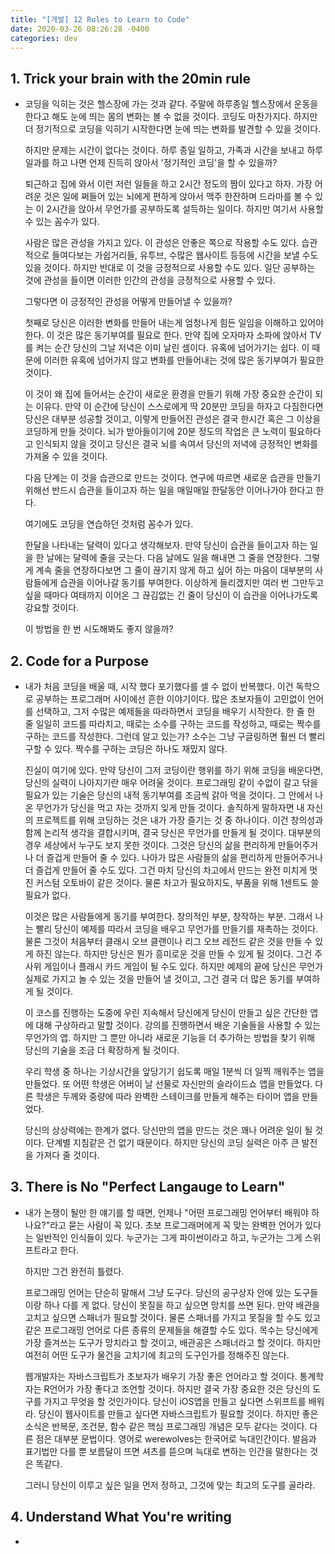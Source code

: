 ```yaml
---
title: "[개발] 12 Rules to Learn to Code"
date: 2020-03-26 08:26:28 -0400
categories: dev
---
```


## 1. Trick your brain with the 20min rule

- 코딩을 익히는 것은 헬스장에 가는 것과 같다. 주말에 하루종일 헬스장에서 운동을 한다고 해도 눈에 띄는 몸의 변화는 볼 수 없을 것이다. 코딩도 마찬가지다. 하지만 더 정기적으로 코딩을 익히기 시작한다면 눈에 띄는 변화를 발견할 수 있을 것이다. 
  
  하지만 문제는 시간이 없다는 것이다. 하루 종일 일하고, 가족과 시간을 보내고 하루 일과를 하고 나면 언제 진득히 앉아서 '정기적인 코딩'을 할 수 있을까?
  
  퇴근하고 집에 와서 이런 저런 일들을 하고 2시간 정도의 짬이 있다고 하자. 가장 어려운 것은 일에 쩌들어 있는 뇌에게 편하게 앉아서 맥주 한잔하며 드라마를 볼 수 있는 이 2시간을 앉아서 무언가를 공부하도록 설득하는 일이다. 
  하지만 여기서 사용할 수 있는 꼼수가 있다.
  
  사람은 많은 관성을 가지고 있다. 이 관성은 안좋은 쪽으로 작용할 수도 있다. 습관적으로 들여다보는 가쉽거리들, 유투브, 수많은 웹사이트 등등에 시간을 보낼 수도 있을 것이다. 하지만 반대로 이 것을 긍정적으로 사용할 수도 있다. 일단 공부하는 것에 관성을 들이면 이러한 인간의 관성을 긍정적으로 사용할 수 있다. 
  
  그렇다면 이 긍정적인 관성을 어떻게 만들어낼 수 있을까?
  
  첫째로 당신은 이러한 변화를 만들어 내는게 엄청나게 힘든 일임을 이해하고 있어야 한다. 이 것은 많은 동기부여를 필요로 한다. 만약 집에 오자마자 소파에 앉아서 TV를 켜는 순간 당신의 그날 저녁은 이미 날린 셈이다. 유혹에 넘어가기는 쉽다. 이 때문에 이러한 유혹에 넘어가지 않고 변화를 만들어내는 것에 많은 동기부여가 필요한 것이다.
  
  이 것이 왜 집에 들어서는 순간이 새로운 환경을 만들기 위해 가장 중요한 순간이 되는 이유다. 만약 이 순간에 당신이 스스로에게 딱 20분만 코딩을 하자고 다짐한다면 당신은 대부분 성공할 것이고, 이렇게 만들어진 관성은 결국 한시간 혹은 그 이상을 코딩하게 만들 것이다. 뇌가 받아들이기에 20분 정도의 작업은 큰 노력이 필요하다고 인식되지 않을 것이고 당신은 결국 뇌를 속여서 당신의 저녁에 긍정적인 변화를 가져올 수 있을 것이다.
  
  다음 단계는 이 것을 습관으로 만드는 것이다. 연구에 따르면 새로운 습관을 만들기 위해선 반드시 습관을 들이고자 하는 일을 매일매일 한달동안 이어나가야 한다고 한다. 
  
  여기에도 코딩을 연습하던 것처럼 꼼수가 있다.
  
  한달을 나타내는 달력이 있다고 생각해보자. 만약 당신이 습관을 들이고자 하는 일을 한 날에는 달력에 줄을 긋는다. 다음 날에도 일을 해내면 그 줄을 연장한다. 그렇게 계속 줄을 연장하다보면 그 줄이 끊기지 않게 하고 싶어 하는 마음이 대부분의 사람들에게 습관을 이어나갈 동기를 부여한다. 이상하게 들리겠지만 여러 번 그만두고 싶을 때마다 여태까지 이어온 그 끊김없는 긴 줄이 당신이 이 습관을 이어나가도록 강요할 것이다.
  
  
  이 방법을 한 번 시도해봐도 좋지 않을까?

## 2. Code for a Purpose

- 내가 처음 코딩을 배울 때, 시작 했다 포기했다를 셀 수 없이 반복했다. 이건 독학으로 공부하는 프로그래머 사이에선 흔한 이야기이다. 많은 초보자들이 고민없이 언어를 선택하고, 그저 수많은 예제들을 따라하면서 코딩을 배우기 시작한다. 한 줄 한 줄 일일히 코드를 따라치고, 때로는 소수를 구하는 코드를 작성하고, 때로는 짝수를 구하는 코드를 작성한다. 그런데 알고 있는가? 소수는 그냥 구글링하면 훨씬 더 빨리 구할 수 있다. 짝수를 구하는 코딩은 하나도 재밌지 않다. 
  
  진실이 여기에 있다. 만약 당신이 그저 코딩이란 행위를 하기 위해 코딩을 배운다면, 당신의 실력이 나아지기란 매우 어려울 것이다. 프로그래밍 같이 수없이 갈고 닦을 필요가 있는 기술은 당신의 내적 동기부여를 조금씩 갉아 먹을 것이다. 그 안에서 나온 무언가가 당신을 먹고 자는 것까지 잊게 만들 것이다. 솔직하게 말하자면 내 자신의 프로젝트를 위해 코딩하는 것은 내가 가장 즐기는 것 중 하나이다. 이건 창의성과 함께 논리적 생각을 결합시키며, 결국 당신은 무언가를 만들게 될 것이다. 대부분의 경우 세상에서 누구도 보지 못한 것이다. 그것은 당신의 삶을 편리하게 만들어주거나 더 즐겁게 만들어 줄 수 있다. 나아가 많은 사람들의 삶을 편리하게 만들어주거나 더 즐겁게 만들어 줄 수도 있다. 그건 마치 당신의 차고에서 만드는 완전 미치게 멋진 커스텀 오토바이 같은 것이다. 물론 차고가 필요하지도, 부품을 위해 1센트도 쓸 필요가 없다.
  
  이것은 많은 사람들에게 동기를 부여한다. 창의적인 부분, 창작하는 부분. 그래서 나는 빨리 당신이 예제를 따라서 코딩을 배우고 무언가를 만들기를 재촉하는 것이다. 물론 그것이 처음부터 클래시 오브 클랜이나 리그 오브 레전드 같은 것을 만들 수 있게 하진 않는다. 하지만 당신은 뭔가 흥미로운 것을 만들 수 있게 될 것이다. 그건 주사위 게임이나 플래시 카드 게임이 될 수도 있다. 하지만 예제의 끝에 당신은 무언가 실제로 가지고 놀 수 있는 것을 만들어 낼 것이고, 그건 결국 더 많은 동기를 부여하게 될 것이다.
  
  이 코스를 진행하는 도중에 우린 지속해서 당신에게 당신이 만들고 싶은 간단한 앱에 대해 구상하라고 말할 것이다. 강의를 진행하면서 배운 기술들을 사용할 수 있는 무언가의 앱. 하지만 그 뿐만 아니라 새로운 기능을 더 추가하는 방법을 찾기 위해 당신의 기술을 조금 더 확장하게 될 것이다.
  
  우리 학생 중 하나는 기상시간을 앞당기기 쉽도록 매일 1분씩 더 일찍 깨워주는 앱을 만들었다. 또 어떤 학생은 어버이 날 선물로 자신만의 슬라이드쇼 앱을 만들었다. 다른 학생은 두께와 중량에 따라 완벽한 스테이크를 만들게 해주는 타이머 앱을 만들었다.
  
  당신의 상상력에는 한계가 없다. 당신만의 앱을 만드는 것은 꽤나 어려운 일이 될 것이다. 단계별 지침같은 건 없기 때문이다. 하지만 당신의 코딩 실력은 아주 큰 발전을 가져다 줄 것이다.
  
  
## 3. There is No "Perfect Langauge to Learn"

- 내가 논쟁이 될만 한 얘기를 할 때면, 언제나 "어떤 프로그래밍 언어부터 배워야 하나요?"라고 묻는 사람이 꼭 있다. 초보 프로그래머에게 꼭 맞는 완벽한 언어가 있다는 일반적인 인식들이 있다. 누군가는 그게 파이썬이라고 하고, 누군가는 그게 스위프트라고 한다.

  하지만 그건 완전히 틀렸다.
  
  프로그래밍 언어는 단순히 말해서 그냥 도구다. 당신의 공구상자 안에 있는 도구들이랑 하나 다를 게 없다. 당신이 못질을 하고 싶으면 망치를 쓰면 된다. 만약 배관을 고치고 싶으면 스패너가 필요할 것이다. 물론 스패너를 가지고 못질을 할 수도 있고 같은 프로그래밍 언어로 다른 종류의 문제들을 해결할 수도 있다. 목수는 당신에게 가장 즐겨쓰는 도구가 망치라고 할 것이고, 배관공은 스패너라고 할 것이다. 하지만 여전히 어떤 도구가 물건을 고치기에 최고의 도구인가를 정해주진 않는다.
  
  웹개발자는 자바스크립트가 초보자가 배우기 가장 좋은 언어라고 할 것이다. 통계학자는 R언어가 가장 좋다고 조언할 것이다. 하지만 결국 가장 중요한 것은 당신의 도구를 가지고 무엇을 할 것인가이다. 당신이 iOS앱을 만들고 싶다면 스위프트를 배워라. 당신이 웹사이트를 만들고 싶다면 자바스크립트가 필요할 것이다. 하지만 좋은 소식은 반복문, 조건문, 함수 같은 핵심 프로그래밍 개념은 모두 같다는 것이다. 다른 점은 대부분 문법이다. 영어로 werewolves는 한국어로 늑대인간이다. 발음과 표기법만 다를 뿐 보름달이 뜨면 셔츠를 뜯으며 늑대로 변하는 인간을 말한다는 것은 똑같다.
  
  그러니 당신이 이루고 싶은 일을 먼저 정하고, 그것에 맞는 최고의 도구를 골라라.
  
## 4. Understand What You're writing

- 

